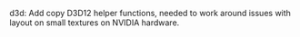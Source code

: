 d3d: Add copy D3D12 helper functions, needed to work around issues with layout
on small textures on NVIDIA hardware.
